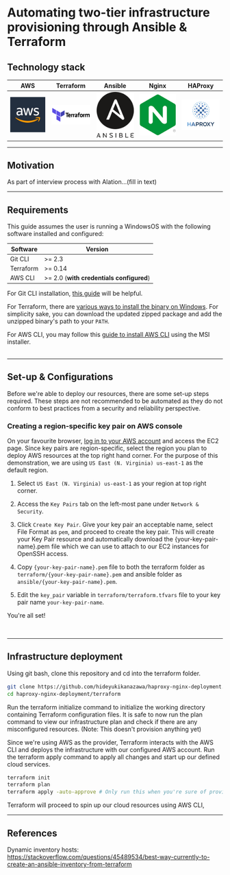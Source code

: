# Automating two-tier infrastructure provisioning through Ansible & Terraform

## Technology stack
AWS | Terraform | Ansible | Nginx | HAProxy
:-------------------------:|:-------------------------:|:-------------------------:|:-------------------------:|:-------------------------:
<img src="images/aws.png" width="100">  |  <img src="images/terraform.png" width="100">  | <img src="images/ansible.png" width="100"> | <img src="images/nginx.png" width="100"> | <img src="images/haproxy.png" width="100"> 
---
## Motivation
As part of interview process with Alation...(fill in text)

---
## Requirements
This guide assumes the user is running a WindowsOS with the following software installed and configured:

| Software  | Version |
| ------------- | ------------- |
| Git CLI  | >= 2.3 |
| Terraform  | >= 0.14 |
| AWS CLI | >= 2.0 (**with credentials configured**) |


For Git CLI installation, [this guide](https://git-scm.com/book/en/v2/Getting-Started-Installing-Git) will be helpful.

For Terraform, there are [various ways to install the binary on Windows](https://learn.hashicorp.com/tutorials/terraform/install-cli). For simplicity sake, you can download the updated zipped package and add the unzipped binary's path to your `PATH`.

For AWS CLI, you may follow this [guide to install AWS CLI](https://docs.aws.amazon.com/cli/latest/userguide/install-cliv2-windows.html) using the MSI installer.
<br><br>

---
## Set-up & Configurations
Before we're able to deploy our resources, there are some set-up steps required. These steps are not recommended to be automated as they do not conform to best practices from a security and reliability perspective.

### Creating a region-specific key pair on AWS console
On your favourite browser, [log in to your AWS account](https://aws.amazon.com/console/) and access the EC2 page. Since key pairs are region-specific, select the region you plan to deploy AWS resources at the top right hand corner. For the purpose of this demonstration, we are using ```US East (N. Virginia) us-east-1``` as the default region.

1. Select ```US East (N. Virginia) us-east-1``` as your region at top right corner.

2. Access the ```Key Pairs``` tab on the left-most pane under ```Network & Security```. 

3. Click ```Create Key Pair```. Give your key pair an acceptable name, select File Format as ```pem```, and proceed to create the key pair. This will create your Key Pair resource and automatically download the {your-key-pair-name}.pem file which we can use to attach to our EC2 instances for OpenSSH access. 

4. Copy ```{your-key-pair-name}.pem``` file to both the terraform folder as ```terraform/{your-key-pair-name}.pem``` and ansible folder as ```ansible/{your-key-pair-name}.pem```.

5. Edit the ```key_pair``` variable in ```terraform/terraform.tfvars``` file to your key pair name ```your-key-pair-name```.

You're all set!

<br>

---

## Infrastructure deployment

Using git bash, clone this repository and cd into the terraform folder.
```bash
git clone https://github.com/hideyukikanazawa/haproxy-nginx-deployment.git
cd haproxy-nginx-deployment/terraform
```

Run the terraform initialize command to initialize the working directory containing Terraform configuration files. It is safe to now run the plan command to view our infrastructure plan and check if there are any misconfigured resources. (Note: This doesn't provision anything yet)

Since we're using AWS as the provider, Terraform interacts with the AWS CLI and deploys the infrastructure with our configured AWS account. Run the terraform apply command to apply all changes and start up our defined cloud services. 
```bash
terraform init
terraform plan
terraform apply -auto-approve # Only run this when you're sure of provisioning infrastructure
```
Terraform will proceed to spin up our cloud resources using AWS CLI, 

---

## References

Dynamic inventory hosts: https://stackoverflow.com/questions/45489534/best-way-currently-to-create-an-ansible-inventory-from-terraform